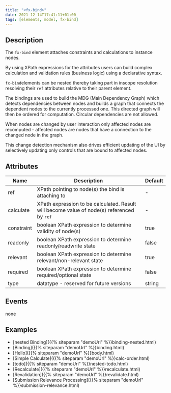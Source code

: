 ```yaml
---
title: "<fx-bind>"
date: 2021-12-14T17:41:11+01:00
tags: [elements, model, fx-bind]
---
```


## Description

The `fx-bind` element attaches constraints and calculations to instance nodes.
  
 By using XPath expressions for the attributes users can build complex calculation and validation rules (business logic) using a declarative syntax.
  
 `fx-bind`elements can be nested thereby taking part in inscope resolution resolving their `ref` attributes relative to their parent element.

The bindings are used to build the MDG (Main Dependency Graph) which detects dependencies between nodes and builds a graph that connects the dependent nodes to the currently processed one. This directed graph will then be ordered for computation. Circular dependencies are not allowed.
  
When nodes are changed by user interaction only affected nodes are recomputed - affected nodes are nodes that have a connection to the changed node in the graph. 

This change detection mechanism also drives efficient updating of the UI by selectively updating only controls that are bound to affected nodes.
  
## Attributes

| Name | Description | Default |
|------|-------------| --- |
|ref | XPath pointing to node(s) the bind is attaching to | - |
| calculate | XPath expression to be calculated. Result will become value of node(s) referenced by `ref` | - |
| constraint | boolean XPath expression to determine validity of node(s) | true |
| readonly | boolean XPath expression to determine readonly/readwrite state | false |
| relevant | boolean XPath expression to determine relevant/non-relevant state | true |
| required | boolean XPath expression to determine required/optional state | false |
| type | datatype - reserved for future versions | string |

## Events

none

## Examples

* [nested Binding]({{% siteparam "demoUrl" %}}binding-nested.html)
* [Binding]({{% siteparam "demoUrl" %}}binding.html)
* [Hello]({{% siteparam "demoUrl" %}}body.html)
* [Simple Calculate]({{% siteparam "demoUrl" %}}calc-order.html)
* [todo]({{% siteparam "demoUrl" %}}nested-todo.html)
* [Recalculate]({{% siteparam "demoUrl" %}}recalculate.html)
* [Revalidation]({{% siteparam "demoUrl" %}}revalidate.html)
* [Submission Relevance Processing]({{% siteparam "demoUrl" %}}submission-relevance.html)

